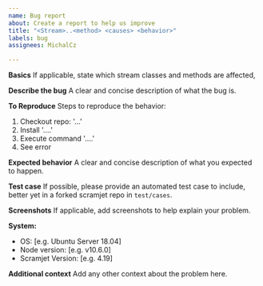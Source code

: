 ```yaml
---
name: Bug report
about: Create a report to help us improve
title: "<Stream>..<method> <causes> <behavior>"
labels: bug
assignees: MichalCz

---
```


**Basics**
If applicable, state which stream classes and methods are affected,

**Describe the bug**
A clear and concise description of what the bug is.

**To Reproduce**
Steps to reproduce the behavior:
1. Checkout repo: '...'
2. Install '....'
3. Execute command '....'
4. See error

**Expected behavior**
A clear and concise description of what you expected to happen.

**Test case**
If possible, please provide an automated test case to include, better yet in a forked scramjet repo in `test/cases`.

**Screenshots**
If applicable, add screenshots to help explain your problem.

**System:**
 - OS: [e.g. Ubuntu Server 18.04]
 - Node version: [e.g. v10.6.0]
 - Scramjet Version: [e.g. 4.19]

**Additional context**
Add any other context about the problem here.
